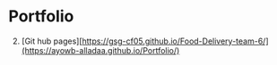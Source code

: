 # Portfolio
2. [Git hub pages][https://gsg-cf05.github.io/Food-Delivery-team-6/](https://ayowb-alladaa.github.io/Portfolio/)
